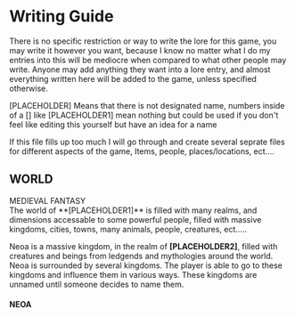 # Writing Guide
There is no specific restriction or way to write the lore for this game, you may write it however you want, because I know no matter what I do my entries into this will be mediocre when compared to what other people may write. Anyone may add anything they want into a lore entry, and almost everything written here will be added to the game, unless specified otherwise.

[PLACEHOLDER] Means that there is not designated name, numbers inside of a [] like [PLACEHOLDER1] mean nothing but could be used if you don't feel like editing this yourself but have an idea for a name


If this file fills up too much I will go through and create several seprate files for different aspects of the game, Items, people, places/locations, ect.... 

## WORLD
<div>MEDIEVAL FANTASY</div>
The world of **[PLACEHOLDER1]** is filled with many realms, and dimensions accessable to some powerful people, filled with massive kingdoms, cities, towns, many animals, people, creatures, ect..... 

Neoa is a massive kingdom, in the realm of **[PLACEHOLDER2]**, filled with creatures and beings from ledgends and mythologies around the world. Neoa is surrounded by several kingdoms. The player is able to go to these kingdoms and influence them in various ways. These kingdoms are unnamed until someone decides to name them.



#### NEOA 